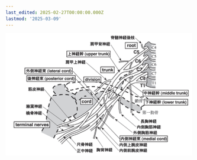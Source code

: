 ```yaml
---
last_edited: 2025-02-27T00:00:00.000Z
lastmod: '2025-03-09'
---
```





![image-20250224104236005](assets/image-20250224104236005.png)

